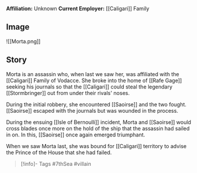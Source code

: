 **Affiliation:** Unknown
**Current Employer:** [[Caligari]] Family

## Image
![[Morta.png]]
## Story
Morta is an assassin who, when last we saw her, was affiliated with the [[Caligari]] Family of Vodacce.  She broke into the home of [[Rafe Gage]] seeking his journals so that the [[Caligari]] could steal the legendary [[Stormbringer]] out from under their rivals' noses.

During the initial robbery, she encountered [[Saoirse]] and the two fought.  [[Saoirse]] escaped with the journals but was wounded in the process.

During the ensuing [[Isle of Bernoulli]] incident, Morta and [[Saoirse]] would cross blades once more on the hold of the ship that the assassin had sailed in on.  In this, [[Saoirse]] once again emerged triumphant.

When we saw Morta last, she was bound for [[Caligari]] territory to advise the Prince of the House that she had failed.

> [!info]- Tags
> #7thSea #villain 

